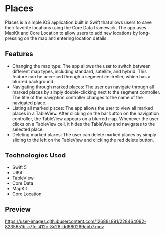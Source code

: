 # Places
Places is a simple iOS application built in Swift that allows users to save their favorite locations using the Core Data framework. The app uses MapKit and Core Location to allow users to add new locations by long-pressing on the map and entering location details.

## Features
* Changing the map type: The app allows the user to switch between different map types, including standard, satellite, and hybrid. This feature can be accessed through a segment controller, which has a blurred background.
* Navigating through marked places: The user can navigate through all marked places by simply double-clicking next to the segment controller. The title of the navigation controller changes to the name of the navigated place.
* Listing all marked places: The app allows the user to view all marked places in a TableView. After clicking on the bar button on the navigation controller, the TableView appears on a blurred map. Whenever the user clicks on a TableView cell, it hides the TableView and navigates to the selected place.
* Deleting marked places: The user can delete marked places by simply sliding to the left on the TableView and clicking the red delete button.

## Technologies Used
* Swift 5
* UIKit
* TableView
* Core Data
* MapKit
* Core Location

## Preview
https://user-images.githubusercontent.com/126884891/228464092-8235651b-c7fc-412c-8d26-dd680269cbb7.mov
